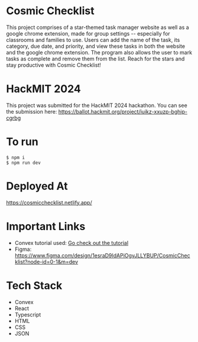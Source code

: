 # Cosmic Checklist
This project comprises of a star-themed task manager website as well as a google chrome extension, made for group settings -- especially for classrooms and families to use. Users can add the name of the task, its category, due date, and priority, and view these tasks in both the website and the google chrome extension. The program also allows the user to mark tasks as complete and remove them from the list. Reach for the stars and stay productive with Cosmic Checklist!

# HackMIT 2024
This project was submitted for the HackMIT 2024 hackathon. You can see the submission here: https://ballot.hackmit.org/project/iuikz-xxuzp-bghip-cgrbg

# To run

    $ npm i
    $ npm run dev

# Deployed At
https://cosmicchecklist.netlify.app/ 

# Important Links
- Convex tutorial used: [Go check out the tutorial](https://convex.dev/start)
- Figma: https://www.figma.com/design/1esraD9IdAPiOgvJLLYBUP/CosmicChecklist?node-id=0-1&m=dev

# Tech Stack
- Convex
- React
- Typescript
- HTML
- CSS
- JSON
